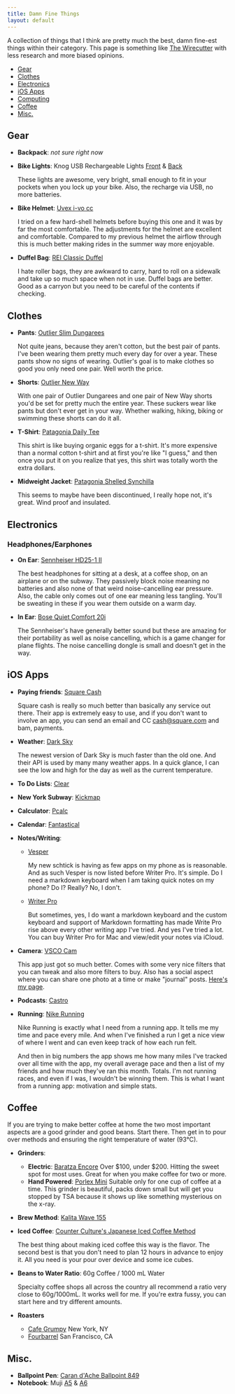 ```yaml
---
title: Damn Fine Things
layout: default
---
```


A collection of things that I think are pretty much the best, damn fine-est things within their category. This page is something like [The Wirecutter](http://thewirecutter.com/) with less research and more biased opinions.

- [Gear](#gear)
- [Clothes](#clothes)
- [Electronics](#electronics)
- [iOS Apps](#ios-apps)
- [Computing](#computing)
- [Coffee](#coffee)
- [Misc.](#misc)

## Gear

- **Backpack**: _not sure right now_

- **Bike Lights**: Knog USB Rechargeable Lights [Front][knog-front] & [Back][knog-back]

    These lights are awesome, very bright, small enough to fit in your pockets when you lock up your bike. Also, the recharge via USB, no more batteries.

- **Bike Helmet**: [Uvex i-vo cc][uvex]
    
    I tried on a few hard-shell helmets before buying this one and it was by far the most comfortable. The adjustments for the helmet are excellent and comfortable. Compared to my previous helmet the airflow through this is much better making rides in the summer way more enjoyable.

- **Duffel Bag**: [REI Classic Duffel][duffel]
    
    I hate roller bags, they are awkward to carry, hard to roll on a sidewalk and take up so much space when not in use. Duffel bags are better. Good as a carryon but you need to be careful of the contents if checking.

[bootlegger]: http://www.boreasgear.com/collections/super-tramp/products/bootlegger-eclipse-black
[knog-front]: http://www.amazon.com/Knog-Boomer-Rechargeable-Front-Light/dp/B004HNRBCG
[knog-back]: http://www.amazon.com/Knog-Boomer-Rechargeable-Rear-Light/dp/B004HNUSOE/ref=pd_sim_sg_5
[uvex]: http://www.uvex-sports.com/de-en/cycling/cycling-helmets/uvex-i-vo-cc-black-mat/
[duffel]: http://www.rei.com/product/866312/rei-classic-duffel-bag-medium-special-buy

## Clothes

- **Pants**: [Outlier Slim Dungarees][outlier-dungarees]

    Not quite jeans, because they aren't cotton, but the best pair of pants. I've been wearing them pretty much every day for over a year. These pants show no signs of wearing. Outlier's goal is to make clothes so good you only need one pair. Well worth the price.

- **Shorts**: [Outlier New Way][outlier-shorts]

    With one pair of Outlier Dungarees and one pair of New Way shorts you'd be set for pretty much the entire year. These suckers wear like pants but don't ever get in your way. Whether walking, hiking, biking or swimming these shorts can do it all.

- **T-Shirt**: [Patagonia Daily Tee][patagonia-t]
    
    This shirt is like buying organic eggs for a t-shirt. It's more expensive than a normal cotton t-shirt and at first you're like "I guess," and then once you put it on you realize that yes, this shirt was totally worth the extra dollars. 

- **Midweight Jacket**: [Patagonia Shelled Synchilla][patagonia-shelled]

    This seems to maybe have been discontinued, I really hope not, it's great. Wind proof and insulated.

[outlier-dungarees]: http://shop.outlier.cc/shop/retail/slim-dungarees.html
[outlier-shorts]: http://shop.outlier.cc/shop/retail/new-way-shorts.html
[patagonia-t]: http://www.patagonia.com/us/product/mens-daily-tee?p=52440-0
[patagonia-shelled]: http://www.moosejaw.com/moosejaw/shop/product_Patagonia-Men-s-Shelled-Synchilla-Jacket_10193871_10208_10000001_-1_

## Electronics

### Headphones/Earphones 

- **On Ear**: [Sennheiser HD25-1 II][sennheiser]
    
    The best headphones for sitting at a desk, at a coffee shop, on an airplane or on the subway. They passively block noise meaning no batteries and also none of that weird noise-cancelling ear pressure. Also, the cable only comes out of one ear meaning less tangling. You'll be sweating in these if you wear them outside on a warm day.

- **In Ear**: [Bose Quiet Comfort 20i][bose]

    The Sennheiser's have generally better sound but these are amazing for their portability as well as noise cancelling, which is a game changer for plane flights. The noise cancelling dongle is small and doesn't get in the way.

[sennheiser]: http://www.amazon.com/Sennheiser-HD25-1-II-Closed-Back-Headphones/dp/B000TDZOXG/ref=sr_1_1
[bose]: http://www.amazon.com/Bose-QuietComfort-Acoustic-Cancelling-Headphones/dp/B00D429Y12/ref=sr_1_1

## iOS Apps

- **Paying friends**: [Square Cash](https://square.com/cash/)

    Square cash is really so much better than basically any service out there. Their app is extremely easy to use, and if you don't want to involve an app, you can send an email and CC cash@square.com and bam, payments.

- **Weather**: [Dark Sky](http://darkskyapp.com/)

    The newest version of Dark Sky is much faster than the old one. And their API is used by many many weather apps. In a quick glance, I can see the low and high for the day as well as the current temperature.

- **To Do Lists**: [Clear](http://realmacsoftware.com/clear)
- **New York Subway**: [Kickmap](http://www.kickmap.com/)
- **Calculator**: [Pcalc](http://www.pcalc.com/)
- **Calendar**: [Fantastical](https://flexibits.com/fantastical-iphone)
- **Notes/Writing**: 

    - [Vesper](http://vesperapp.co/)
    
        My new schtick is having as few apps on my phone as is reasonable. And as such Vesper is now listed before Writer Pro. It's simple. Do I need a markdown keyboard when I am taking quick notes on my phone? Do I? Really? No, I don't.

    - [Writer Pro](http://writer.pro/)

        But sometimes, yes, I do want a markdown keyboard and the custom keyboard and support of Markdown formatting has made Write Pro rise above every other writing app I've tried. And yes I've tried a lot. You can buy Writer Pro for Mac and view/edit your notes via iCloud.
    
- **Camera**: [VSCO Cam](http://vsco.co/vscocam)

    This app just got so much better. Comes with some very nice filters that you can tweak and also more filters to buy. Also has a social aspect where you can share one photo at a time or make "journal" posts. [Here's my page](http://sklise.vsco.co/).
    
- **Podcasts**: [Castro](http://castro.fm/)
- **Running**: [Nike Running](http://www.nike.com/us/en_us/c/running/nikeplus/gps-app)
    
    Nike Running is exactly what I need from a running app. It tells me my time and pace every mile. And when I've finished a run I get a nice view of where I went and can even keep track of how each run felt.

    And then in big numbers the app shows me how many miles I've tracked over all time with the app, my overall average pace and then a list of my friends and how much they've ran this month. Totals. I'm not running races, and even if I was, I wouldn't be winning them. This is what I want from a running app: motivation and simple stats.

## Coffee

If you are trying to make better coffee at home the two most important aspects are a good grinder and good beans. Start there. Then get in to pour over methods and ensuring the right temperature of water (93&deg;C).

- **Grinders**: 
    - **Electric**: [Baratza Encore][grinder] Over $100, under $200. Hitting the sweet spot for most uses. Great for when you make coffee for two or more.
    - **Hand Powered**: [Porlex Mini][porlex] Suitable only for one cup of coffee at a time. This grinder is beautiful, packs down small but will get you stopped by TSA because it shows up like something mysterious on the x-ray.


- **Brew Method**: [Kalita Wave 155][kalita155]
- **Iced Coffee**: [Counter Culture's Japanese Iced Coffee Method][iced]

    The best thing about making iced coffee this way is the flavor. The second best is that you don't need to plan 12 hours in advance to enjoy it. All you need is your pour over device and some ice cubes.

- **Beans to Water Ratio**: 60g Coffee / 1000 mL Water

    Specialty coffee shops all across the country all recommend a ratio very close to 60g/1000mL. It works well for me. If you're extra fussy, you can start here and try different amounts.

- **Roasters**
    + [Cafe Grumpy][grumpy] New York, NY
    + [Fourbarrel][fourbarrel] San Francisco, CA

[kalita155]: http://www.amazon.com/Kalita-Dripper-person-04021-japan/dp/B004W5L1XY
[iced]: http://vimeo.com/41298356
[grinder]: https://www.baratza.com/conical-burr-grinders/encore-grinder/
[porlex]: http://www.amazon.com/Porlex-Mini-Stainless-Coffee-Grinder/dp/B0044ZA066
[grumpy]: http://cafegrumpy.com/shop/
[fourbarrel]: https://secure.fourbarrelcoffee.com/


## Misc.

- **Ballpoint Pen**: [Caran d'Ache Ballpoint 849][caran]
- **Notebook**: Muji [A5][a5] & [A6][a6]

[caran]: http://www.carandache.ch/en/214-849-bille-noir-avec-etui.html
[a5]: http://www.muji.us/store/stationery/notebooks/recycled-paper-notebook-a5.html
[a6]: http://www.muji.us/store/stationery/notebooks/recycled-paper-note-beige-a6-plain.html
